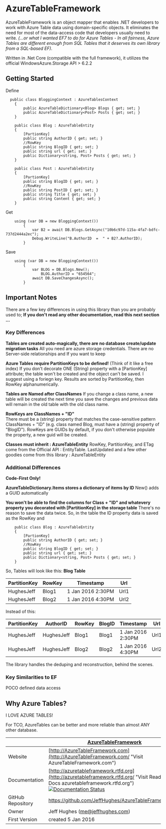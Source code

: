 # AzureTableFramework 

AzureTableFramework is an object mapper that enables .NET developers to work with Azure Table data using domain-specific objects. It eliminates the need for most of the data-access code that developers usually need to write.
_(...or what I wanted EF7 to do for Azure Tables - In all fairness, Azure Tables are different enough from SQL Tables that it deserves its own library from a SQL-based EF)._

Written in .Net Core (compatible with the full framework), it utilizes the official WindowsAzure.Storage API > 6.2.2


## Getting Started

Define
```
  public class BloggingContext : AzureTablesContext
    {
        public AzureTableDictionary<Blog> Blogs { get; set; }
        public AzureTableDictionary<Post> Posts { get; set; }
    }

    public class Blog : AzureTableEntity
    {
        [PartionKey]
        public string AuthorID { get; set; }
        //RowKey
        public string BlogID { get; set; }
        public string url { get; set; }
        public Dictionary<string, Post> Posts { get; set; }
    }

    public class Post : AzureTableEntity
    {
        [PartionKey]
        public string BlogID { get; set; }
        //RowKey
        public string PostID { get; set; }
        public string Title { get; set; }
        public string Content { get; set; }
    }
```

Get
```
	using (var DB = new BloggingContext())
        {
            var B2 = await DB.Blogs.GetAsync("10b6c97d-115a-4fa7-bdfc-737d2444a2ec");
            Debug.WriteLine("B.AuthorID  =  " + B2?.AuthorID);
        }
```

Save
```
    using (var DB = new BloggingContext())
        {
            var BLOG = DB.Blogs.New();
	            BLOG.AuthorID = "654564";
	        await DB.SaveChangesAsync();
        }
```
## Important Notes

There are a few key differences in using this library than you are probably used to; 
**If you don't read any other documentation, read this next section ...** 

### Key Differences

**Tables are created auto-magically, there are no database create/update migration tasks**
All you need are azure storage credentials.
There are no Server-side relationships and
If you want to keep

**Azure Tables require PartitionKeys to be defined!**
(Think of it like a free index)
If you don't decorate ONE (String) property with a [PartionKey] attribute; the table won't be created and the object can't be saved.
I suggest using a foriegn key.
Results are sorted by PartitionKey, then RowKey alphanumerically.  

**Tables are Named after ClassNames**
If you change a class name, a new table will be created the next time you save the changes and previous data will remain in the old table with the old class name.

**RowKeys are ClassNames + "ID"**  
There must be a (string) property that matches the case-sensitive pattern  ClassNames + "ID" (e.g. class named Blog, must have a (string) property of "BlogID").
RowKeys are GUIDs by default, if you don't otherwise populate the property, a new guid will be created.

**Classes must inherit : AzureTableEntity**
RowKey, PartitionKey, and ETag come from the Official API : EntityTable.
LastUpdated and a few other goodies come from this library : AzureTableEntity

### Additional Differences



**Code-First Only!**

**AzureTableDictionary.Items stores a dictionary of items by ID**
New() adds a GUID automatically

**You won't be able to find the columns for Class + "ID" and whatevery property you decorated with [PartitionKey] in the storage table**
	There's no reason to save the data twice.  So, in the table the ID property data is saved as the RowKey and  
	
```
    public class Blog : AzureTableEntity
    {
        [PartionKey]
        public string AuthorID { get; set; }
        //RowKey
        public string BlogID { get; set; }
        public string url { get; set; }
        public Dictionary<string, Post> Posts { get; set; }
    }   
```

So, Tables will look like this:
**Blog Table**


|PartitionKey|RowKey|Timestamp|Url|
|-----|------|------|------|
|HughesJeff|Blog1|1 Jan 2016 2:30PM|Url1|
|HughesJeff|Blog2|1 Jan 2016 4:30PM|Url2|

Instead of this:


|PartitionKey|AuthorID|RowKey|BlogID|Timestamp|Url|
|-----|------|------|------|------|------|
|HughesJeff|HughesJeff|Blog1|Blog1|1 Jan 2016 2:30PM|Url1|
|HughesJeff|HughesJeff|Blog2|Blog2|1 Jan 2016 4:30PM|Url2|


The library handles the deduping and reconstruction, behind the scenes.


### Key Similarities to EF

POCO defined data access


## Why Azure Tables?

I LOVE AZURE TABLES!

For TCO, AzureTables can be better and more reliable than almost ANY other database.

	 

|   | [AzureTableFramework](http://AzureTableFramework.com/ "Visit AzureTableFramework.com")	 |
| --------- | ----------- |
| Website | [http://AzureTableFramework.com](http://AzureTableFramework.com/ "Visit AzureTableFramework.com")	 |
| Documentation		|  [http://azuretableframework.rtfd.org](http://azuretableframework.rtfd.org/ "Visit Read the Docs azuretableframework.rtfd.org")   [![Documentation Status](https://readthedocs.org/projects/azuretableframework/badge/?version=latest)](http://azuretableframework.readthedocs.org/en/latest/?badge=latest) |
| GitHub Repository	| https://github.com/JeffHughes/AzureTableFramework.git |
| Owner		| Jeff Hughes (me@jeffhughes.com) |
| First Version	|  created 5 Jan 2016  |


